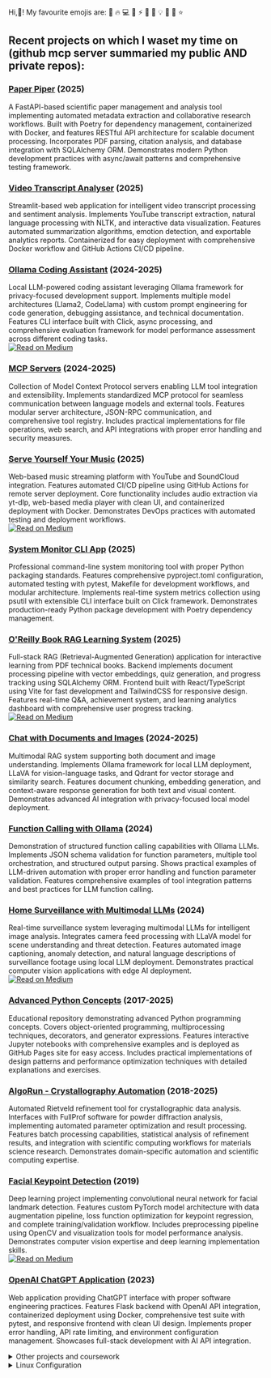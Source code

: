 Hi,👋! My favourite emojis are: 🚀 🔥 💻 🎯 ⚡ 🌟 🎉 💡 🔮 🎨 ⭐ 


## Recent projects on which I waset my time on (github mcp server summaried my public AND private repos):

### **[Paper Piper](https://github.com/bkocis/paper-piper)** (2025)
A FastAPI-based scientific paper management and analysis tool implementing automated metadata extraction and collaborative research workflows. Built with Poetry for dependency management, containerized with Docker, and features RESTful API architecture for scalable document processing. Incorporates PDF parsing, citation analysis, and database integration with SQLAlchemy ORM. Demonstrates modern Python development practices with async/await patterns and comprehensive testing framework.

### **[Video Transcript Analyser](https://github.com/bkocis/video-transcript-analyser)** (2025)
Streamlit-based web application for intelligent video transcript processing and sentiment analysis. Implements YouTube transcript extraction, natural language processing with NLTK, and interactive data visualization. Features automated summarization algorithms, emotion detection, and exportable analytics reports. Containerized for easy deployment with comprehensive Docker workflow and GitHub Actions CI/CD pipeline.

### **[Ollama Coding Assistant](https://github.com/bkocis/ollama-coding-assistant)** (2024-2025)
Local LLM-powered coding assistant leveraging Ollama framework for privacy-focused development support. Implements multiple model architectures (Llama2, CodeLlama) with custom prompt engineering for code generation, debugging assistance, and technical documentation. Features CLI interface built with Click, async processing, and comprehensive evaluation framework for model performance assessment across different coding tasks.  
<a href="https://medium.com/@balazskocsis/list/ollama-run-llms-localy-f9f124256761" target="blank"><img align="top" src="https://img.shields.io/badge/Medium-000000?style=for-the-badge&logo=medium&logoColor=white" alt="Read on Medium"/></a>

### **[MCP Servers](https://github.com/bkocis/mcp-servers)** (2024-2025)
Collection of Model Context Protocol servers enabling LLM tool integration and extensibility. Implements standardized MCP protocol for seamless communication between language models and external tools. Features modular server architecture, JSON-RPC communication, and comprehensive tool registry. Includes practical implementations for file operations, web search, and API integrations with proper error handling and security measures.

### **[Serve Yourself Your Music](https://github.com/bkocis/serve-yourself-your-music-public)** (2025)
Web-based music streaming platform with YouTube and SoundCloud integration. Features automated CI/CD pipeline using GitHub Actions for remote server deployment. Core functionality includes audio extraction via yt-dlp, web-based media player with clean UI, and containerized deployment with Docker. Demonstrates DevOps practices with automated testing and deployment workflows.  
<a href="https://medium.com/@balazskocis/deploying-to-a-server-with-github-actions-a-deep-dive-e8558e83a4d7" target="blank"><img align="top" src="https://img.shields.io/badge/Medium-000000?style=for-the-badge&logo=medium&logoColor=white" alt="Read on Medium"/></a>

### **[System Monitor CLI App](https://github.com/bkocis/system-monitor-cli-app)** (2025)
Professional command-line system monitoring tool with proper Python packaging standards. Features comprehensive pyproject.toml configuration, automated testing with pytest, Makefile for development workflows, and modular architecture. Implements real-time system metrics collection using psutil with extensible CLI interface built on Click framework. Demonstrates production-ready Python package development with Poetry dependency management.

### **[O'Reilly Book RAG Learning System](https://github.com/bkocis/oreilly-book-rag)** (2025)
Full-stack RAG (Retrieval-Augmented Generation) application for interactive learning from PDF technical books. Backend implements document processing pipeline with vector embeddings, quiz generation, and progress tracking using SQLAlchemy ORM. Frontend built with React/TypeScript using Vite for fast development and TailwindCSS for responsive design. Features real-time Q&A, achievement system, and learning analytics dashboard with comprehensive user progress tracking.  
<a href="https://medium.com/@balazskocsis/how-to-define-endpoints-for-image-captioning-applications-using-fastapi-0ef5ffba65a4" target="blank"><img align="top" src="https://img.shields.io/badge/Medium-000000?style=for-the-badge&logo=medium&logoColor=white" alt="Read on Medium"/></a>

### **[Chat with Documents and Images](https://github.com/bkocis/chat-with-documents-and-images)** (2024-2025)
Multimodal RAG system supporting both document and image understanding. Implements Ollama framework for local LLM deployment, LLaVA for vision-language tasks, and Qdrant for vector storage and similarity search. Features document chunking, embedding generation, and context-aware response generation for both text and visual content. Demonstrates advanced AI integration with privacy-focused local model deployment.

### **[Function Calling with Ollama](https://github.com/bkocis/function-calling-with-ollama)** (2024)
Demonstration of structured function calling capabilities with Ollama LLMs. Implements JSON schema validation for function parameters, multiple tool orchestration, and structured output parsing. Shows practical examples of LLM-driven automation with proper error handling and function parameter validation. Features comprehensive examples of tool integration patterns and best practices for LLM function calling.

### **[Home Surveillance with Multimodal LLMs](https://github.com/bkocis/home-surveillance-with-multimodal-llms)** (2024)
Real-time surveillance system leveraging multimodal LLMs for intelligent image analysis. Integrates camera feed processing with LLaVA model for scene understanding and threat detection. Features automated image captioning, anomaly detection, and natural language descriptions of surveillance footage using local LLM deployment. Demonstrates practical computer vision applications with edge AI deployment.  
<a href="https://python.plainenglish.io/home-surveillance-with-llms-ollama-using-llava-1-6-005f193293d3" target="blank"><img align="top" src="https://img.shields.io/badge/Medium-000000?style=for-the-badge&logo=medium&logoColor=white" alt="Read on Medium"/></a>

### **[Advanced Python Concepts](https://github.com/bkocis/advance-your-python)** (2017-2025)
Educational repository demonstrating advanced Python programming concepts. Covers object-oriented programming, multiprocessing techniques, decorators, and generator expressions. Features interactive Jupyter notebooks with comprehensive examples and is deployed as GitHub Pages site for easy access. Includes practical implementations of design patterns and performance optimization techniques with detailed explanations and exercises.

### **[AlgoRun - Crystallography Automation](https://github.com/bkocis/AlgoRun)** (2018-2025)
Automated Rietveld refinement tool for crystallographic data analysis. Interfaces with FullProf software for powder diffraction analysis, implementing automated parameter optimization and result processing. Features batch processing capabilities, statistical analysis of refinement results, and integration with scientific computing workflows for materials science research. Demonstrates domain-specific automation and scientific computing expertise.

### **[Facial Keypoint Detection](https://github.com/bkocis/CVND_Pr_1_Facial_Keypoint_Detection)** (2019)
Deep learning project implementing convolutional neural network for facial landmark detection. Features custom PyTorch model architecture with data augmentation pipeline, loss function optimization for keypoint regression, and complete training/validation workflow. Includes preprocessing pipeline using OpenCV and visualization tools for model performance analysis. Demonstrates computer vision expertise and deep learning implementation skills.  
<a href="https://medium.com/@balazskocsis/background-removal-and-image-captioning-write-a-flask-app-and-host-it-5c8ca4194542" target="blank"><img align="top" src="https://img.shields.io/badge/Medium-000000?style=for-the-badge&logo=medium&logoColor=white" alt="Read on Medium"/></a>

### **[OpenAI ChatGPT Application](https://github.com/bkocis/openai-chatgpt-app)** (2023)
Web application providing ChatGPT interface with proper software engineering practices. Features Flask backend with OpenAI API integration, containerized deployment using Docker, comprehensive test suite with pytest, and responsive frontend with clean UI design. Implements proper error handling, API rate limiting, and environment configuration management. Showcases full-stack development with AI API integration.


<details>
<summary> Other projects and coursework</summary>
  
- **[AWS Recognition Object Detection](https://github.com/bkocis/bertelsmann-dsml-group-projects)** - Cloud-based computer vision
- **Kubernetes & Docker**
  - [Flask App on AWS EKS](https://github.com/bkocis/CloudDevOps-ND-Capstone) - Docker containerization with Kubernetes deployment
  - [Kubernetes Cluster Deployment](https://github.com/bkocis/cloud-miniproject-01/tree/test-kubernetes) - Flask application orchestration
- **[ML Microservice Operationalization](https://github.com/bkocis/CloudDevOps-ND-Operationalize-ML-Microservice)**
- **[Infrastructure as Code](https://github.com/bkocis/CloudDevOps-ND-Infrastructure-as-code)** - AWS automation
</details>



<details>
<summary> Linux Configuration</summary>

- [Linux Command Collection](https://github.com/bkocis/one-liners) - Curated list of useful commands
- [Dotfiles](https://github.com/bkocis/dotfiles) - Personal configuration files
  - [Vim Configuration](https://github.com/bkocis/dotfiles/blob/master/vimrc)
  - [Shell Configuration](https://github.com/bkocis/dotfiles/blob/master/bashrc) - Bash & Zsh
</details>